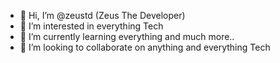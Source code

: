 - 👋 Hi, I’m @zeustd (Zeus The Developer)
- 👀 I’m interested in everything Tech
- 🌱 I’m currently learning everything and much more..
- 💞️ I’m looking to collaborate on anything and everything Tech

<!---
zeustd/zeustd is a ✨ special ✨ repository because its `README.md` (this file) appears on your GitHub profile.
You can click the Preview link to take a look at your changes.
--->
